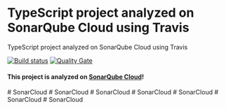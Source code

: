# TypeScript project analyzed on SonarQube Cloud using Travis
TypeScript project analyzed on SonarQube Cloud using Travis

[![Build status](https://travis-ci.org/SonarSource/sonarcloud_example_typescript-sqscanner-travis.svg?branch=master)](https://travis-ci.org/SonarSource/sonarcloud_example_typescript-sqscanner-travis) [![Quality Gate](https://sonarcloud.io/api/project_badges/measure?project=io.sonarcloud.examples.typescript-sqscanner-travis-project&metric=alert_status)](https://sonarcloud.io/dashboard/index/io.sonarcloud.examples.typescript-sqscanner-travis-project)

#### This project is analyzed on [SonarQube Cloud](https://www.sonarsource.com/products/sonarcloud/)!
#   S o n a r C l o u d  
 #   S o n a r C l o u d  
 #   S o n a r C l o u d  
 #   S o n a r C l o u d  
 #   S o n a r C l o u d  
 #   S o n a r C l o u d  
 #   S o n a r C l o u d  
 